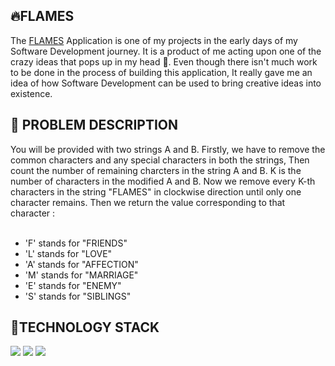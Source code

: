 <h2> 🔥FLAMES </h2>
The <a href="https://ajaiqmar.github.io/FLAMES/">FLAMES</a> Application is one of my projects in the early days of my Software Development journey. It is a product of me acting upon one of the crazy ideas that pops up in my head 🤪. Even though there isn't much work to be done in the process of building this application, It really gave me an idea of how Software Development can be used to bring creative ideas into existence.

<h2> 📝 PROBLEM DESCRIPTION </h2>
You will be provided with two strings A and B. Firstly, we have to remove the common characters and any special characters in both the strings, Then count the number of remaining charcters in the string A and B. K is the number of characters in the modified A and B. Now we remove every K-th characters in the string "FLAMES" in clockwise direction until only one character remains. Then we return the value corresponding to that character : <br/> <br/>

- 'F' stands for "FRIENDS"
- 'L' stands for "LOVE"
- 'A' stands for "AFFECTION"
- 'M' stands for "MARRIAGE"
- 'E' stands for "ENEMY"
- 'S' stands for "SIBLINGS"

<h2> 📱TECHNOLOGY STACK </h2>

<img src="https://img.shields.io/badge/HTML-%20-brightgreen" />
<img src="https://img.shields.io/badge/CSS-%20-red" />
<img src="https://img.shields.io/badge/JS-%20-blue" />


